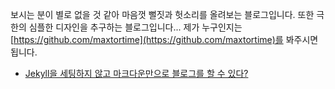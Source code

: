 보시는 분이 별로 없을 것 같아 마음껏 뻘짓과 헛소리를 올려보는 블로그입니다.
또한 극한의 심플한 디자인을 추구하는 블로그입니다...
제가 누구인지는 [https://github.com/maxtortime](https://github.com/maxtortime)를 봐주시면 됩니다.

- [Jekyll을 세팅하지 않고 마크다운만으로 블로그를 할 수 있다?](tech/nojekyll)